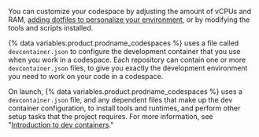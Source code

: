 You can customize your codespace by adjusting the amount of vCPUs and RAM, [adding dotfiles to personalize your environment](/codespaces/setting-up-your-codespace/personalizing-codespaces-for-your-account), or by modifying the tools and scripts installed.

{% data variables.product.prodname_codespaces %} uses a file called `devcontainer.json` to configure the development container that you use when you work in a codespace. Each repository can contain one or more  `devcontainer.json` files, to give you exactly the development environment you need to work on your code in a codespace. 

On launch, {% data variables.product.prodname_codespaces %} uses a `devcontainer.json` file, and any dependent files that make up the dev container configuration, to install tools and runtimes, and perform other setup tasks that the project requires. For more information, see "[Introduction to dev containers](/codespaces/setting-up-your-codespace/configuring-codespaces-for-your-project)."
